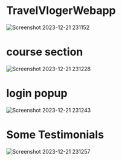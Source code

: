 ﻿# TravelVlogerWebapp
 ![Screenshot 2023-12-21 231152](https://github.com/BuddhadebKoner/TravelVlogerWebapp/assets/113292029/c94b385c-325d-430d-8868-a86770b5454e)


# course section 
![Screenshot 2023-12-21 231228](https://github.com/BuddhadebKoner/TravelVlogerWebapp/assets/113292029/b2480763-65a4-4431-ac62-95879f1ce8e5)


# login popup 
![Screenshot 2023-12-21 231243](https://github.com/BuddhadebKoner/TravelVlogerWebapp/assets/113292029/de2aae0a-1454-4481-ba70-c18cd5f2c5ba)



# Some Testimonials 
![Screenshot 2023-12-21 231257](https://github.com/BuddhadebKoner/TravelVlogerWebapp/assets/113292029/c56df37c-6fd0-4a06-b60d-6a9faa6d6e35)

